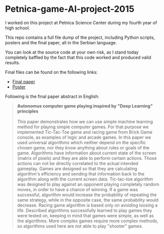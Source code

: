 # Petnica-game-AI-project-2015

I worked on this project at Petnica Science Center during my fourth year of high school.

This repo contains a full file dump of the project, including Python scripts, posters and the final paper, all in the Serbian language.

You can look at the source code at your own risk, as I stand today completely baffled by the fact that this code worked and produced valid results.

Final files can be found on the following links:

- [Final paper](https://github.com/NikolaJov96/Petnica-game-AI-project-2015/blob/master/Autonomno%20ra%C4%8Dunarsko%20igranje%20igara%20inspirisano%20Deep%20Learning%20principima.pdf)
- [Poster](https://github.com/NikolaJov96/Petnica-game-AI-project-2015/blob/master/RA%C4%8C%20Nikola%20Jovanovi%C4%87.jpg)

Following is the final paper abstract in English:

<blockquote>
<b>Autonomus computer game playing inspired by "Deep Learning" principles</b>
</br></br>
This paper demonstrates how we can use simple machine learning method for playing simple computer games. For that purpose we implemented Tic-Tac-Toe game and racing game from Brick Game console, as examples of logic and arcade games. In this paper we used universal algorithms which neither depend on the specific chosen game, nor they know anything about rules or goals of the game. Algorithms have information about current state of the screen (matrix of pixels) and they are able to perform certain actions. Those actions can not be directly correlated to the actual intended gameplay. Games are designed so that they are calculating algorithm's efficiency and sending that information back to the algorithm along with the current screen data. Tic-tac-toe algorithm was designed to play against an opponent playing completely random moves, in order to have a chance of winning. If a game was successful, algorithm would increase the probability of repeating the same strategy, while in the opposite case, the same probability would decrease. Racing game algorithm is based only on avoiding loosing a life. Described algorithms successfully learned to play games they were tested on, keeping in mind that games were simple, as well as the algorithms. More complex games require more complex methods, so algorithms used here are not able to play "shooter" games.
</blockquote>

